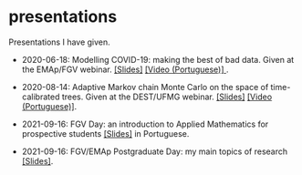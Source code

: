 # presentations
Presentations I have given.

- 2020-06-18: Modelling COVID-19: making the best of bad data. Given at the EMAp/FGV webinar. [[Slides]](https://github.com/maxbiostat/presentations/blob/master/PDF/LMCarvalho_COVID19_modelling.pdf) [[Video (Portuguese)] ](https://www.youtube.com/watch?v=Wf6AiAsIR0Y&t=4543s).

- 2020-08-14: Adaptive Markov chain Monte Carlo on the space of time-calibrated trees. Given at the DEST/UFMG webinar. [[Slides]](https://github.com/maxbiostat/presentations/blob/master/PDF/2020_LMCarvalho_MCM_Phylo.pdf)  [[Video (Portuguese)]](https://www.youtube.com/watch?v=CBp9K7dWLOU).

- 2021-09-16: FGV Day: an introduction to Applied Mathematics for prospective students [[Slides]](https://github.com/maxbiostat/presentations/blob/master/PDF/2021_FGV_day.pdf) in Portuguese.

- 2021-09-16: FGV/EMAp Postgraduate Day: my main topics of research [[Slides]](https://github.com/maxbiostat/presentations/blob/master/PDF/EMAp_postgrad_2021.pdf).
